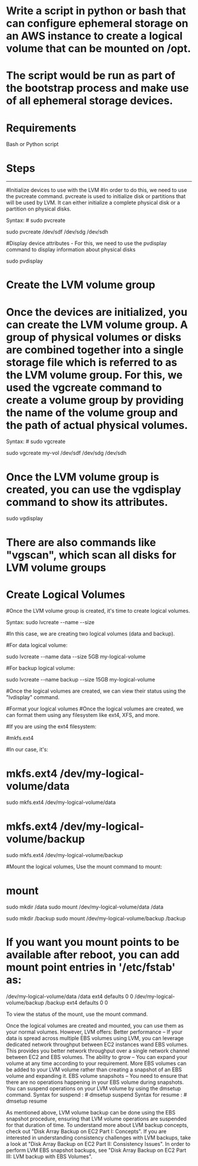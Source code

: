 # Write a script in python or bash that can configure ephemeral storage on an AWS instance to create a logical volume that can be mounted on /opt.
# The script would be run as part of the bootstrap process and make use of all ephemeral storage devices.

# Requirements

Bash or Python script

# Steps

----------------

#Initialize devices to use with the LVM
#In order to do this, we need to use the pvcreate command. pvcreate is used to initialize disk or partitions that will be used by LVM. It can either initialize a complete physical disk or a partition on physical disks.

Syntax: # sudo pvcreate <device-1> <device-2> <device-3>

sudo pvcreate /dev/sdf /dev/sdg /dev/sdh

#Display device attributes - For this, we need to use the pvdisplay command to display information about physical disks

sudo pvdisplay

# Create the LVM volume group

# Once the devices are initialized, you can create the LVM volume group. A group of physical volumes or disks are combined together into a single storage file which is referred to as the LVM volume group. For this, we used the vgcreate command to create a volume group by providing the name of the volume group and the path of actual physical volumes.

Syntax: # sudo vgcreate <volume-name> <device-1> <device-2> <device-3> 

sudo vgcreate my-vol /dev/sdf /dev/sdg /dev/sdh

# Once the LVM volume group is created, you can use the vgdisplay command to show its attributes.

sudo vgdisplay

# There are also commands like "vgscan", which scan all disks for LVM volume groups

# Create Logical Volumes
#Once the LVM volume group is created, it's time to create logical volumes.

Syntax: sudo lvcreate --name <logical-volume-name> --size <size-of-volume> <lvm-volume-name>

#In this case, we are creating two logical volumes (data and backup).

#For data logical volume:

sudo lvcreate --name data --size 5GB my-logical-volume

#For backup logical volume:
 
sudo lvcreate --name backup --size 15GB my-logical-volume

#Once the logical volumes are created, we can view their status using the "lvdisplay" command.

#Format your logical volumes
#Once the logical volumes are created, we can format them using any filesystem like ext4, XFS, and more.

#If you are using the ext4 filesystem:

#mkfs.ext4 <logical-volume-path>

#In our case, it's:

# mkfs.ext4 /dev/my-logical-volume/data

sudo mkfs.ext4 /dev/my-logical-volume/data

# mkfs.ext4 /dev/my-logical-volume/backup

sudo mkfs.ext4 /dev/my-logical-volume/backup

#Mount the logical volumes, Use the mount command to mount:

# mount <logical-volume> <mount-point>

sudo mkdir /data
sudo mount /dev/my-logical-volume/data /data

sudo mkdir /backup
sudo mount /dev/my-logical-volume/backup /backup

# If you want you mount points to be available after reboot, you can add mount point entries in '/etc/fstab' as:

/dev/my-logical-volume/data /data ext4 defaults 0 0
/dev/my-logical-volume/backup /backup ext4 defaults 0 0

To view the status of the mount, use the mount command.

Once the logical volumes are created and mounted, you can use them as your normal volumes. However, LVM offers:
Better performance – If your data is spread across multiple EBS volumes using LVM, you can leverage dedicated network throughput between EC2 instances wand EBS volumes. This provides you better network throughput over a single network channel between EC2 and EBS volumes.
The ability to grow – You can expand your volume at any time according to your requirement. More EBS volumes can be added to your LVM volume rather than creating a snapshot of an EBS volume and expanding it.
EBS volume snapshots – You need to ensure that there are no operations happening in your EBS volume during snapshots. You can suspend operations on your LVM volume by using the dmsetup command.
Syntax for suspend : # dmsetup suspend <lvm-volume-name> 
Syntax for resume : # dmsetup resume <lvm-volume-name>

As mentioned above, LVM volume backup can be done using the EBS snapshot procedure, ensuring that LVM volume operations are suspended for that duration of time. To understand more about LVM backup concepts, check out "Disk Array Backup on EC2 Part I: Concepts". If you are interested in understanding consistency challenges with LVM backups, take a look at "Disk Array Backup on EC2 Part II: Consistency Issues". 
In order to perform LVM EBS snapshot backups, see "Disk Array Backup on EC2 Part III: LVM backup with EBS Volumes".


